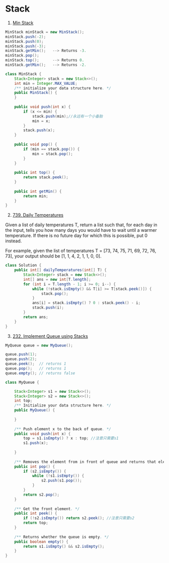 # Stack

1. [Min Stack](https://leetcode.com/problems/min-stack/)

```java
MinStack minStack = new MinStack();
minStack.push(-2);
minStack.push(0);
minStack.push(-3);
minStack.getMin();   --> Returns -3.
minStack.pop();
minStack.top();      --> Returns 0.
minStack.getMin();   --> Returns -2.
```

```java
class MinStack {
    Stack<Integer> stack = new Stack<>();
    int min = Integer.MAX_VALUE;
    /** initialize your data structure here. */
    public MinStack() {
    }
    
    public void push(int x) {
        if (x <= min) {
            stack.push(min);//永远有一个小备胎
            min = x;
        }
        stack.push(x);
    }
    
    public void pop() {
        if (min == stack.pop()) {
            min = stack.pop();
        }
    }
    
    public int top() {
        return stack.peek();
    }
    
    public int getMin() {
        return min;
    }
}
```

2. [739. Daily Temperatures](https://leetcode.com/problems/daily-temperatures/)

Given a list of daily temperatures T, return a list such that, for each day in the input, tells you how many days you would have to wait until a warmer temperature. If there is no future day for which this is possible, put 0 instead.

For example, given the list of temperatures T = [73, 74, 75, 71, 69, 72, 76, 73], your output should be [1, 1, 4, 2, 1, 1, 0, 0].

```java
class Solution {
    public int[] dailyTemperatures(int[] T) {
        Stack<Integer> stack = new Stack<>();
        int[] ans = new int[T.length];
        for (int i = T.length - 1; i >= 0; i--) {
            while (!stack.isEmpty() && T[i] >= T[stack.peek()]) {
                stack.pop();
            }
            ans[i] = stack.isEmpty() ? 0 : stack.peek() - i;
            stack.push(i);
        }
        return ans;
    }
}
```

3. [232. Implement Queue using Stacks](https://leetcode.com/problems/implement-queue-using-stacks/)

```java
MyQueue queue = new MyQueue();

queue.push(1);
queue.push(2);  
queue.peek();  // returns 1
queue.pop();   // returns 1
queue.empty(); // returns false
```

```java
class MyQueue {

    Stack<Integer> s1 = new Stack<>();
    Stack<Integer> s2 = new Stack<>();
    int top;
    /** Initialize your data structure here. */
    public MyQueue() {
        
    }
    
    /** Push element x to the back of queue. */
    public void push(int x) {
        top = s1.isEmpty() ? x : top; //注意只需要s1
        s1.push(x);
        
    }
    
    /** Removes the element from in front of queue and returns that element. */
    public int pop() {
        if (s2.isEmpty()) {
            while (!s1.isEmpty()) {
                s2.push(s1.pop());
            }
        }
        return s2.pop();
    }
    
    /** Get the front element. */
    public int peek() {
        if (!s2.isEmpty()) return s2.peek(); //注意只需要s2
        return top;
    }
    
    /** Returns whether the queue is empty. */
    public boolean empty() {
        return s1.isEmpty() && s2.isEmpty();
    }
}

```
